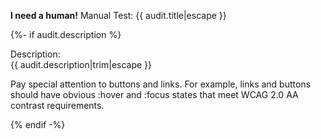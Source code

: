 
__I need a human!__ Manual Test: {{ audit.title|escape }}

{%- if audit.description %}

Description:<br>
{{ audit.description|trim|escape }}

Pay special attention to buttons and links.  For example, links and buttons should have obvious :hover and :focus states that meet WCAG 2.0 AA contrast requirements.

{% endif -%}

<br>
